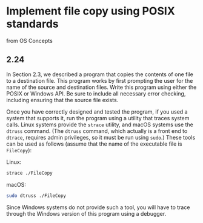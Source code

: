 # Implement file copy using POSIX standards

from OS Concepts


## 2.24

In Section 2.3, we described a program that copies the contents of one file to a destination file. This program works by first prompting the user for the name of the source and destination files. Write this program using either the POSIX or Windows API. Be sure to include all necessary error checking, including ensuring that the source file exists.

Once you have correctly designed and tested the program, if you used a system that supports it, run the program using a utility that traces system calls. Linux systems provide the `strace` utility, and macOS systems use the `dtruss` command. (The `dtruss` command, which actually is a front end to `dtrace`, requires admin privileges, so it must be run using `sudo`.) These tools can be used as follows (assume that the name of the executable file is `FileCopy`):

Linux:
```bash
strace ./FileCopy
```

macOS:
```bash
sudo dtruss ./FileCopy
```

Since Windows systems do not provide such a tool, you will have to trace through the Windows version of this program using a debugger.